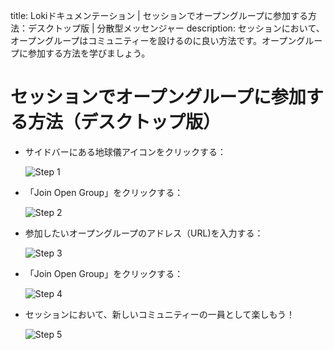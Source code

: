 title: Lokiドキュメンテーション | セッションでオープングループに参加する方法：デスクトップ版 | 分散型メッセンジャー
description: セッションにおいて、オープングループはコミュニティーを設けるのに良い方法です。オープングループに参加する方法を学びましょう。

# セッションでオープングループに参加する方法（デスクトップ版）

* サイドバーにある地球儀アイコンをクリックする：

  ![Step 1](../../docs/assets/Desktop1.png "デスクトップでオープングループに参加: ステップ 1")

* 「Join Open Group」をクリックする：

  ![Step 2](../../docs/assets/Desktop2.png "デスクトップでオープングループに参加: ステップ 2")

* 参加したいオープングループのアドレス（URL)を入力する：

  ![Step 3](../../docs/assets/Desktop3.png "デスクトップでオープングループに参加: ステップ 3")

* 「Join Open Group」をクリックする：

  ![Step 4](../../docs/assets/Desktop4.png "デスクトップでオープングループに参加: ステップ 4")

* セッションにおいて、新しいコミュニティーの一員として楽しもう！

  ![Step 5](../../docs/assets/Desktop5.png "デスクトップでオープングループに参加: ステップ 5")
